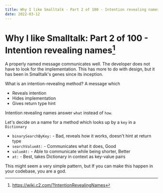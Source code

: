 ```yaml
---
title: Why I like Smalltalk - Part 2 of 100 - Intention revealing names
date: 2022-03-12
---
```

# Why I like Smalltalk: Part 2 of 100 - Intention revealing names[^1]

A properly named message communicates well. The developer does not have to look for the implementation. 
This has more to do with design, but it has been in Smalltalk's genes since its inception.

What is an intention-revealing method? 
A message which
- Reveals intention
- Hides implementation
- Gives return type hint	

Intention revealing names answer `what` instead of `how`. 

Let's decide on a name for a method which looks up by a `key` in a `Dictionary`
- `binarySearchByKey:` - Bad, reveals how it works, doesn't hint at return type 
- `searchValueAt:` - Communicates what it does, Good
- `valueAt:` - Able to communicate while being shorter, Better
- `at:` - Best, takes Dictionary in context as key-value pairs

This might seem a very simple pattern, but If you can make this happen in your codebase, you are a god.

[^1]: https://wiki.c2.com/?IntentionRevealingNames
